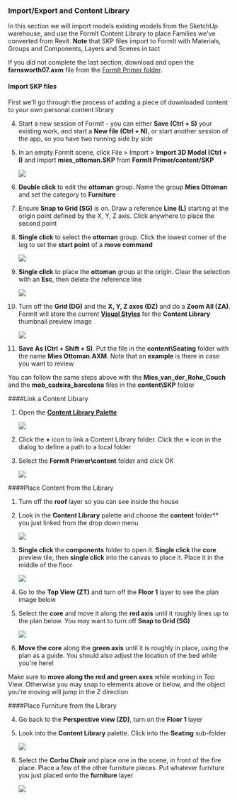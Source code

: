 ### Import/Export and Content Library
In this section we will import models existing models from the SketchUp warehouse, and use the FormIt Content Library to place Families we've converted from Revit. **Note** that SKP files import to FormIt with Materials, Groups and Components, Layers and Scenes in tact

If you did not complete the last section, download and open the **farnsworth07.axm** file from the [FormIt Primer folder](https://autodesk.app.box.com/s/thavswirrbflit27rbqzl26ljj7fu1uv/1/9025446442).

#### Import SKP files
First we'll go through the process of adding a piece of downloaded content to your own personal content library

4. Start a new session of FormIt - you can either **Save (Ctrl + S)** your existing work, and start a **New file (Ctrl + N)**, or start another session of the app, so you have two running side by side

5. In an empty FormIt scene, click File &gt; Import &gt; **Import 3D Model (Ctrl + I)** and Import **mies\_ottoman.SKP** from **FormIt Primer/content/SKP**

     ![](./images/6d0397d3-3c97-46cd-90f9-878c34e90195.png)

5. **Double click** to edit the **ottoman** group. Name the group **Mies Ottoman** and set the category to **Furniture**

6. Ensure **Snap to Grid (SG)** is on. Draw a reference **Line (L)** starting at the origin point defined by the X, Y, Z axis. Click anywhere to place the second point

7. **Single click** to select the **ottoman** group. Click the lowest corner of the leg to set the **start point** of a **move command** 

     ![](./images/6d0397d3-3c97-46cd-90f9-878c34e90195_2.png)
     
7. **Single click** to place the **ottoman** group at the origin. Clear the selection with an **Esc**, then delete the reference line  

     ![](./images/6d0397d3-3c97-46cd-90f9-878c34e90195_3.png)

7. Turn off the **Grid (DG)** and the **X, Y, Z axes (DZ)** and do a **Zoom All (ZA)**. FormIt will store the current [**Visual Styles**](/Building-the-Farnsworth-House/Visual-Settings.md) for the **Content Library** thumbnail preview image

     ![](./images/6d0397d3-3c97-46cd-90f9-878c34e90195_4.png)

8. **Save As (Ctrl + Shift + S)**. Put the file in the **content\Seating** folder with the name **Mies Ottoman.AXM**. Note that an **example** is there in case you want to review

You can follow the same steps above with the **Mies_van_der_Rohe_Couch** and the **mob_cadeira_barcelona** files in the **content\SKP** folder

####Link a Content Library

1. Open the [**Content Library Palette**](../formit-introduction/tool-bars.md)

     ![](./images/ContentLibrary.png)

2. Click the **+** icon to link a Content Library folder. Click the **+** icon in the dialog to define a path to a local folder 

3. Select the **FormIt Primer\content** folder and click OK

     ![](./images/15e16abd-9b7a-4762-9364-0f31e81ded8a.png)

####Place Content from the Library

1. Turn off the **roof** layer so you can see inside the house

3. Look in the **Content Library** palette and choose the **content** folder** you just linked from the drop down menu

     ![](./images/627dd398-eefa-4407-842f-e42c2e4350f1.png)

1. **Single click** the **components** folder to open it. **Single click** the **core** preview tile, then **single click** into the canvas to place it. Place it in the middle of the floor

     ![](./images/UpperTerraceSketch_29.png)

2. Go to the **Top View (ZT)** and turn off the **Floor 1** layer to see the plan image below

3. Select the **core** and move it along the **red axis** until it roughly lines up to the plan below. You may want to turn off **Snap to Grid (SG)** 

     ![](./images/UpperTerraceSketch_30.png)

3. **Move the core** along the **green axis** until it is roughly in place, using the plan as a guide. You should also adjust the location of the bed while you're here!

Make sure to **move along the red and green axes** while working in Top View. Otherwise you may snap to elements above or below, and the object you're moving will jump in the Z direction

####Place Furniture from the Library

4. Go back to the **Perspective view (ZD)**, turn on the **Floor 1** layer 

5. Look into the **Content Library** palette. Click into the **Seating** sub-folder

     ![](./images/1f193941-4bf0-4394-8316-e5a103fa8949.png)

5. Select the **Corbu Chair** and place one in the scene, in front of the fire place. Place a few of the other furniture pieces. Put whatever furniture you just placed onto the **furniture** layer
  
     ![](./images/UpperTerraceSketch_30.png)
     